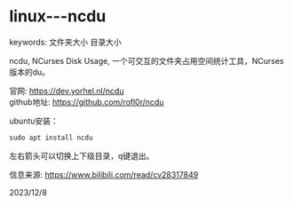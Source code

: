 # linux---ncdu

keywords: 文件夹大小 目录大小  

ncdu, NCurses Disk Usage, 一个可交互的文件夹占用空间统计工具，NCurses版本的du。  

官网: https://dev.yorhel.nl/ncdu  
github地址: https://github.com/rofl0r/ncdu  

ubuntu安装：  
```r
sudo apt install ncdu
```

左右箭头可以切换上下级目录，q键退出。  


信息来源: https://www.bilibili.com/read/cv28317849  


2023/12/8  

